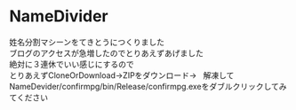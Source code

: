 # NameDivider
姓名分割マシーンをてきとうにつくりました  
ブログのアクセスが急増したのでとりあえずあげました  
絶対に３連休でいい感じにするので  
とりあえずCloneOrDownload→ZIPをダウンロード→  
解凍してNameDevider/confirmpg/bin/Release/confirmpg.exeをダブルクリックしてみてください 
